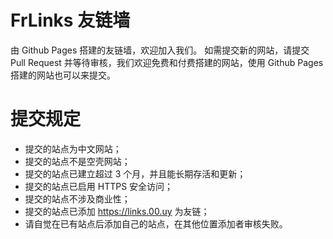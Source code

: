 # FrLinks 友链墙
由 Github Pages 搭建的友链墙，欢迎加入我们。
如需提交新的网站，请提交 Pull Request 并等待审核，我们欢迎免费和付费搭建的网站，使用 Github Pages 搭建的网站也可以来提交。
# 提交规定
- 提交的站点为中文网站；
- 提交的站点不是空壳网站；
- 提交的站点已建立超过 3 个月，并且能长期存活和更新；
- 提交的站点已启用 HTTPS 安全访问；
- 提交的站点不涉及商业性；
- 提交的站点已添加 https://links.00.uy 为友链；
- 请自觉在已有站点后添加自己的站点，在其他位置添加者审核失败。
